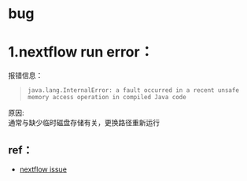 # bug

# 1.nextflow run error：

报错信息：  
> `java.lang.InternalError: a fault occurred in a recent unsafe memory access operation in compiled Java code`

原因:  
通常与缺少临时磁盘存储有关，更换路径重新运行

## ref： 
- [nextflow issue](https://github.com/nextflow-io/nextflow/issues/4942)




